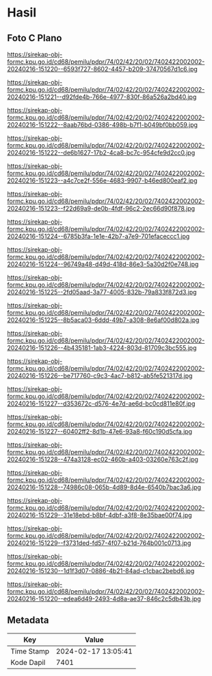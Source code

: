 # Hasil

## Foto C Plano

https://sirekap-obj-formc.kpu.go.id/cd68/pemilu/pdpr/74/02/42/20/02/7402422002002-20240216-151220--6593f727-8602-4457-b209-37470567d1c6.jpg

https://sirekap-obj-formc.kpu.go.id/cd68/pemilu/pdpr/74/02/42/20/02/7402422002002-20240216-151221--d92fde4b-766e-4977-830f-86a526a2bd40.jpg

https://sirekap-obj-formc.kpu.go.id/cd68/pemilu/pdpr/74/02/42/20/02/7402422002002-20240216-151222--8aab76bd-0386-498b-b7f1-b049bf0bb059.jpg

https://sirekap-obj-formc.kpu.go.id/cd68/pemilu/pdpr/74/02/42/20/02/7402422002002-20240216-151222--de6b1627-17b2-4ca8-bc7c-954cfe9d2cc0.jpg

https://sirekap-obj-formc.kpu.go.id/cd68/pemilu/pdpr/74/02/42/20/02/7402422002002-20240216-151223--a4c7ce2f-556e-4683-9907-b46ed800eaf2.jpg

https://sirekap-obj-formc.kpu.go.id/cd68/pemilu/pdpr/74/02/42/20/02/7402422002002-20240216-151223--f22d69a9-de0b-4fdf-96c2-2ec66d90f878.jpg

https://sirekap-obj-formc.kpu.go.id/cd68/pemilu/pdpr/74/02/42/20/02/7402422002002-20240216-151224--6785b3fa-1e1e-42b7-a7e9-701efaceccc1.jpg

https://sirekap-obj-formc.kpu.go.id/cd68/pemilu/pdpr/74/02/42/20/02/7402422002002-20240216-151224--96749a48-d49d-418d-86e3-5a30d2f0e748.jpg

https://sirekap-obj-formc.kpu.go.id/cd68/pemilu/pdpr/74/02/42/20/02/7402422002002-20240216-151225--2fd05aad-3a77-4005-832b-79a833f872d3.jpg

https://sirekap-obj-formc.kpu.go.id/cd68/pemilu/pdpr/74/02/42/20/02/7402422002002-20240216-151225--8b5aca03-6ddd-49b7-a308-8e6af00d802a.jpg

https://sirekap-obj-formc.kpu.go.id/cd68/pemilu/pdpr/74/02/42/20/02/7402422002002-20240216-151226--4b435181-1ab3-4224-803d-81709c3bc555.jpg

https://sirekap-obj-formc.kpu.go.id/cd68/pemilu/pdpr/74/02/42/20/02/7402422002002-20240216-151226--be717760-c9c3-4ac7-b812-ab5fe521317d.jpg

https://sirekap-obj-formc.kpu.go.id/cd68/pemilu/pdpr/74/02/42/20/02/7402422002002-20240216-151227--d353672c-d576-4e7d-ae6d-bc0cd811e80f.jpg

https://sirekap-obj-formc.kpu.go.id/cd68/pemilu/pdpr/74/02/42/20/02/7402422002002-20240216-151227--60402ff2-8d1b-47e6-93a8-f60c190d5cfa.jpg

https://sirekap-obj-formc.kpu.go.id/cd68/pemilu/pdpr/74/02/42/20/02/7402422002002-20240216-151228--474a3128-ec02-460b-a403-03260e763c2f.jpg

https://sirekap-obj-formc.kpu.go.id/cd68/pemilu/pdpr/74/02/42/20/02/7402422002002-20240216-151228--74986c08-065b-4d89-8d4e-6540b7bac3a6.jpg

https://sirekap-obj-formc.kpu.go.id/cd68/pemilu/pdpr/74/02/42/20/02/7402422002002-20240216-151229--31e18ebd-b8bf-4dbf-a3f8-8e35bae00f74.jpg

https://sirekap-obj-formc.kpu.go.id/cd68/pemilu/pdpr/74/02/42/20/02/7402422002002-20240216-151229--f3731ded-fd57-4f07-b21d-764b001c0713.jpg

https://sirekap-obj-formc.kpu.go.id/cd68/pemilu/pdpr/74/02/42/20/02/7402422002002-20240216-151230--1d1f3d07-0886-4b21-84ad-c1cbac2bebd6.jpg

https://sirekap-obj-formc.kpu.go.id/cd68/pemilu/pdpr/74/02/42/20/02/7402422002002-20240216-151220--edea6d49-2493-4d8a-ae37-846c2c5db43b.jpg


## Metadata

| Key        | Value               |
| ---------- | ------------------- |
| Time Stamp | 2024-02-17 13:05:41 |
| Kode Dapil | 7401                |



